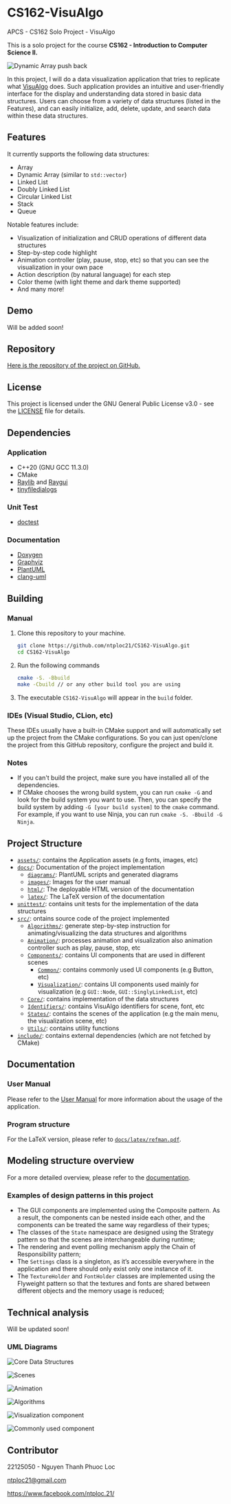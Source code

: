 # CS162-VisuAlgo

APCS - CS162 Solo Project - VisuAlgo

This is a solo project for the course **CS162 - Introduction to Computer Science II.**

![Dynamic Array push back](docs/images/dynamic_array_push_back.gif)

In this project, I will do a data visualization application that tries to replicate what [VisuAlgo](https://visualgo.net/en) does. Such application provides an intuitive and user-friendly interface for the display and understanding data stored in basic data structures. Users can choose from a variety of data structures (listed in the Features), and can easily initialize, add, delete, update, and search data within these data structures.
## Features
It currently supports the following data structures:
- Array
- Dynamic Array (similar to `std::vector`)
- Linked List
- Doubly Linked List
- Circular Linked List
- Stack
- Queue

Notable features include:
- Visualization of initialization and CRUD operations of different data structures
- Step-by-step code highlight
- Animation controller (play, pause, stop, etc) so that you can see the visualization in your own pace
- Action description (by natural language) for each step
- Color theme (with light theme and dark theme supported)
- And many more!

## Demo
Will be added soon!

## Repository
[Here is the repository of the project on GitHub.](https://github.com/ntploc21/CS162-VisuAlgo)

## License
This project is licensed under the GNU General Public License v3.0 - see the [LICENSE](LICENSE) file for details.

## Dependencies
### Application
* C++20 (GNU GCC 11.3.0)
* CMake
* [Raylib](https://github.com/raysan5/raylib) and [Raygui](https://github.com/raysan5/raygui)
* [tinyfiledialogs](https://sourceforge.net/projects/tinyfiledialogs/)
### Unit Test
* [doctest](https://github.com/doctest/doctest/tree/master)
### Documentation
* [Doxygen](https://www.doxygen.nl/)
* [Graphviz](https://graphviz.org/)
* [PlantUML](https://plantuml.com/)
* [clang-uml](https://github.com/bkryza/clang-uml)

## Building
### Manual
1. Clone this repository to your machine.
    ```bash
    git clone https://github.com/ntploc21/CS162-VisuAlgo.git
    cd CS162-VisuAlgo
    ```
2. Run the following commands
    ```bash
    cmake -S. -Bbuild
    make -Cbuild // or any other build tool you are using
    ```
3. The executable ```CS162-VisuAlgo``` will appear in the ```build``` folder.

### IDEs (Visual Studio, CLion, etc)
These IDEs usually have a built-in CMake support and will automatically set up the project from the CMake configurations. So you can just open/clone the project from this GitHub repository, configure the project and build it.

### Notes
- If you can't build the project, make sure you have installed all of the dependencies.
- If CMake chooses the wrong build system, you can run ```cmake -G``` and look for the build system you want to use. Then, you can specify the build system by adding ```-G [your build system]``` to the ```cmake``` command. For example, if you want to use Ninja, you can run ```cmake -S. -Bbuild -G Ninja```.

## Project Structure
- [```assets/```](assets): contains the Application assets (e.g fonts, images, etc)
- [```docs/```](docs): Documentation of the project implementation
    - [```diagrams/```](docs/diagrams/): PlantUML scripts and generated diagrams
    - [```images/```](docs/images/): Images for the user manual
    - [```html/```](docs/html/): The deployable HTML version of the documentation
    - [```latex/```](docs/latex/): The LaTeX version of the documentation
- [```unittest/```](unittest): contains unit tests for the implementation of the data structures
- [```src/```](src): ontains source code of the project implemented
    - [```Algorithms/```](src/Algorithms/): generate step-by-step instruction for animating/visualizing the data structures and algorithms
    - [```Animation/```](src/Animation/): processes animation and visualization also animation controller such as play, pause, stop, etc
    - [```Components/```](src/Components): contains UI components that are used in different scenes
        - [```Common/```](src/Components/Common/): contains commonly used UI components (e.g Button, etc)
        - [```Visualization/```](src/Components/Visualization/): contains UI components used mainly for visualization (e.g ```GUI::Node```, ```GUI::SinglyLinkedList```, etc)
    - [```Core/```](src/Core): contains implementation of the data structures
    - [```Identifiers/```](src/Identifiers): contains VisuAlgo identifiers for scene, font, etc
    - [```States/```](src/States): contains the scenes of the application (e.g the main menu, the visualization scene, etc)
    - [```Utils/```](src/Utils): contains utility functions
- [```include/```](include): contains external dependencies (which are not fetched by CMake)

## Documentation
### User Manual
Please refer to the [User Manual](USER_MANUAL.md) for more information about the usage of the application.
### Program structure
For the LaTeX version, please refer to [```docs/latex/refman.pdf```](docs/latex/refman.pdf).

<!-- For the HTML version, please see [this webpage](docs\html\index.html).
-->

## Modeling structure overview
For a more detailed overview, please refer to the [documentation](#documentation-1).

### Examples of design patterns in this project
* The GUI components are implemented using the Composite pattern. As a result, the components can be nested inside each other, and the components can be treated the same way regardless of their types;
* The classes of the ```State``` namespace are designed using the Strategy pattern so that the scenes are interchangeable during runtime;
* The rendering and event polling mechanism apply the Chain of Responsibility pattern;
* The ```Settings``` class is a singleton, as it’s accessible everywhere in the application and there should only exist only one instance of it.
* The ```TextureHolder``` and ```FontHolder``` classes are implemented using the Flyweight pattern so that the textures and fonts are shared between different objects and the memory usage is reduced;

## Technical analysis
Will be updated soon!

### UML Diagrams
![Core Data Structures](docs/diagrams/Core.png)

![Scenes](docs/diagrams/State.png)

![Animation](docs/diagrams/Animation.png)

![Algorithms](docs/diagrams/Algorithm.png)

![Visualization component](docs/diagrams/Visualizer.png)

![Commonly used component](docs/diagrams/Component.png)

## Contributor
22125050 - Nguyen Thanh Phuoc Loc

ntploc21@gmail.com

https://www.facebook.com/ntploc.21/
